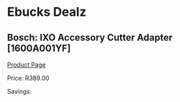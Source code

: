 
# Ebucks Dealz
## Bosch: IXO Accessory Cutter Adapter [1600A001YF]
[Product Page](https://www.ebucks.com/web/shop/productSelected.do?prodId=317228920&catId=1235224419)

Price: R389.00

Savings: 


	